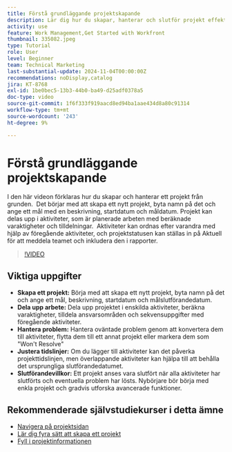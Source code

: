 ```yaml
---
title: Förstå grundläggande projektskapande
description: Lär dig hur du skapar, hanterar och slutför projekt effektivt, hanterar oväntade problem och utforskar nybörjarvänliga tips för att lära dig grunderna i projekthantering. ​
activity: use
feature: Work Management,Get Started with Workfront
thumbnail: 335082.jpeg
type: Tutorial
role: User
level: Beginner
team: Technical Marketing
last-substantial-update: 2024-11-04T00:00:00Z
recommendations: noDisplay,catalog
jira: KT-8768
exl-id: 1be0bec5-13b3-44b0-ba49-d25adf0378a5
doc-type: video
source-git-commit: 1f6f333f919aacd8ed94ba1aae434d8a80c91314
workflow-type: tm+mt
source-wordcount: '243'
ht-degree: 9%

---
```


# Förstå grundläggande projektskapande

I den här videon förklaras hur du skapar och hanterar ett projekt från grunden. &#x200B; Det börjar med att skapa ett nytt projekt, byta namn på det och ange ett mål med en beskrivning, startdatum och måldatum. Projekt kan delas upp i aktiviteter, som är planerade arbeten med beräknade varaktigheter och tilldelningar. &#x200B; Aktiviteter kan ordnas efter varandra med hjälp av föregående aktiviteter, och projektstatusen kan ställas in på Aktuell för att meddela teamet och inkludera den i rapporter. &#x200B;


>[!VIDEO](https://video.tv.adobe.com/v/3432338/?quality=12&learn=on&enablevpops&captions=swe)

## Viktiga uppgifter

* **Skapa ett projekt:** Börja med att skapa ett nytt projekt, byta namn på det och ange ett mål, beskrivning, startdatum och målslutförandedatum.
* **Dela upp arbete:** Dela upp projektet i enskilda aktiviteter, beräkna varaktigheter, tilldela ansvarsområden och sekvensuppgifter med föregående aktiviteter. &#x200B;
* **Hantera problem:** Hantera oväntade problem genom att konvertera dem till aktiviteter, flytta dem till ett annat projekt eller markera dem som &quot;Won&#39;t Resolve&quot; &#x200B;
* **Justera tidslinjer:** Om du lägger till aktiviteter kan det påverka projekttidslinjen, men överlappande aktiviteter kan hjälpa till att behålla det ursprungliga slutförandedatumet. &#x200B;
* **Slutförandevillkor:** Ett projekt anses vara slutfört när alla aktiviteter har slutförts och eventuella problem har lösts. &#x200B; Nybörjare bör börja med enkla projekt och gradvis utforska avancerade funktioner. &#x200B;


## Rekommenderade självstudiekurser i detta ämne

* [Navigera på projektsidan](/help/manage-work/projects/navigate-the-project-page.md)
* [Lär dig fyra sätt att skapa ett projekt](/help/manage-work/projects/understand-other-ways-to-create-projects.md)
* [Fyll i projektinformationen](/help/manage-work/projects/fill-in-the-project-details.md)

